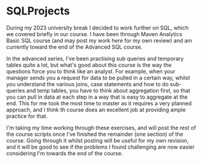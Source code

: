 # SQLProjects

During my 2023 university break I decided to work further on SQL, which we covered briefly in our course. I have been through Maven Analytics Basic SQL course (and may post my work here for my own review) and am currently toward the end of the Advanced SQL course. 

In the advanced series, I've been practising sub queries and temporary tables quite a lot, but what's good about this course is the way the questions force you to think like an analyst. For example, when your manager sends you a request for data to be pulled in a certain way, whilst you understand the various joins, case statements and how to do sub-queries and temp tables, you have to think about aggregation first, so that you can pull in data at each step in a way that is easy to aggregate at the end. This for me took the most time to master as it requires a very planned approach, and I think th course does an excellent job at providing ample practice for that. 

I'm taking my time working through these exercises, and will post the rest of the course scripts once I've finished the remainder (one section) of the course. Going through it whilst posting will be useful for my own revision, and it will be good to see if the problems I found challenging are now easier considering I'm towards the end of the course.

